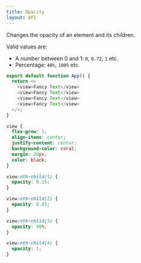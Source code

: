 ```yaml
---
title: Opacity
layout: API
---
```


Changes the opacity of an element and its children.

Valid values are:
- A number between 0 and 1: `0`, `0.72`, `1` etc.
- Percentage: `40%`, `100%` etc.

<Sandpack>

```js
export default function App() {
  return <>
    <view>Fancy Text</view>
    <view>Fancy Text</view>
    <view>Fancy Text</view>
    <view>Fancy Text</view>
  </>;
}
```

```css active
view {
  flex-grow: 1;
  align-items: center;
  justify-content: center;
  background-color: coral;
  margin: 20px;
  color: black;
}

view:nth-child(1) {
  opacity: 0.15;
}

view:nth-child(2) {
  opacity: 0.45;
}

view:nth-child(3) {
  opacity: 90%;
}

view:nth-child(4) {
  opacity: 1;
}
```

</Sandpack>
